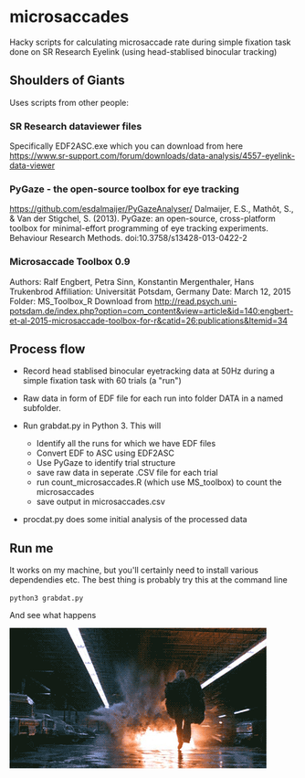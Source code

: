 # microsaccades
Hacky scripts for calculating microsaccade rate during simple fixation task done on SR Research Eyelink (using head-stablised binocular tracking)


## Shoulders of Giants

Uses scripts from other people:

### SR Research dataviewer files
Specifically EDF2ASC.exe which you can download from here
https://www.sr-support.com/forum/downloads/data-analysis/4557-eyelink-data-viewer

### PyGaze - the open-source toolbox for eye tracking

https://github.com/esdalmaijer/PyGazeAnalyser/
Dalmaijer, E.S., Mathôt, S., & Van der Stigchel, S. (2013). PyGaze: an open-source, cross-platform toolbox for minimal-effort programming of eye tracking experiments. Behaviour Research Methods. doi:10.3758/s13428-013-0422-2


### Microsaccade Toolbox 0.9
Authors: Ralf Engbert, Petra Sinn, Konstantin Mergenthaler, Hans Trukenbrod
Affiliation: Universität Potsdam, Germany
Date: March 12, 2015
Folder: MS_Toolbox_R
Download from http://read.psych.uni-potsdam.de/index.php?option=com_content&view=article&id=140:engbert-et-al-2015-microsaccade-toolbox-for-r&catid=26:publications&Itemid=34


## Process flow

- Record head stablised binocular eyetracking data at 50Hz during a simple fixation task with 60 trials (a "run")
- Raw data in form of EDF file for each run into folder DATA in a named subfolder. 
- Run grabdat.py in Python 3. This will
	- Identify all the runs for which we have EDF files
	- Convert EDF to ASC using EDF2ASC 
	- Use PyGaze to identify trial structure
	- save raw data in seperate .CSV file for each trial
	- run count_microsaccades.R (which use MS_toolbox) to count the microsaccades
	- save output in microsaccades.csv
	
- procdat.py does some initial analysis of the processed data


## Run me

It works on my machine, but you'll certainly need to install various dependendies etc. The best thing is probably try this at the command line

<code>python3 grabdat.py</code>

And see what happens

![good luck](explosion.gif)

